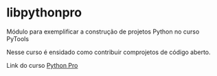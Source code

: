 # libpythonpro
Módulo para exemplificar a construção de projetos Python no curso PyTools

Nesse curso é ensidado como contribuir comprojetos de código aberto.

Link do curso [Python Pro](https://pythonpro.com.br/)
